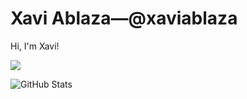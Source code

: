 # Xavi Ablaza—@xaviablaza
Hi, I'm Xavi!

<img src="https://c.tenor.com/0ksFSWOphnoAAAAi/wave-emoji.gif" />

![GitHub Stats](https://github-readme-stats.vercel.app/api?username=xaviablaza&count_private=true&show_icons=true&theme=discord_old_blurple)
